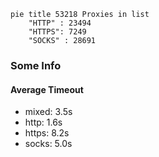
```mermaid
pie title 53218 Proxies in list
    "HTTP" : 23494
    "HTTPS": 7249
    "SOCKS" : 28691
```

### Some Info
#### Average Timeout

- mixed: 3.5s
- http: 1.6s
- https: 8.2s
- socks: 5.0s